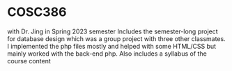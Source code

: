 # COSC386
with Dr. Jing in Spring 2023 semester
Includes the semester-long project for database design which was a group project with three other classmates. I implemented the php files mostly and helped with some HTML/CSS but mainly worked with the back-end php. Also includes a syllabus of the course content
